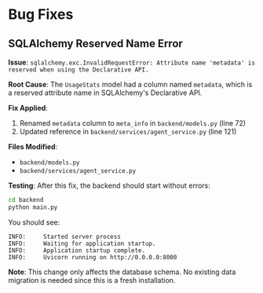# Bug Fixes

## SQLAlchemy Reserved Name Error

**Issue**: `sqlalchemy.exc.InvalidRequestError: Attribute name 'metadata' is reserved when using the Declarative API.`

**Root Cause**: The `UsageStats` model had a column named `metadata`, which is a reserved attribute name in SQLAlchemy's Declarative API.

**Fix Applied**:
1. Renamed `metadata` column to `meta_info` in `backend/models.py` (line 72)
2. Updated reference in `backend/services/agent_service.py` (line 121)

**Files Modified**:
- `backend/models.py`
- `backend/services/agent_service.py`

**Testing**: 
After this fix, the backend should start without errors:
```bash
cd backend
python main.py
```

You should see:
```
INFO:     Started server process
INFO:     Waiting for application startup.
INFO:     Application startup complete.
INFO:     Uvicorn running on http://0.0.0.0:8000
```

**Note**: This change only affects the database schema. No existing data migration is needed since this is a fresh installation.

